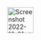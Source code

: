 <img width="59" alt="Screenshot 2022-10-31 at 11 49 40 AM" src="https://user-images.githubusercontent.com/92196450/198943994-e0a42be8-c860-44c8-b064-21ace6a05413.png">
